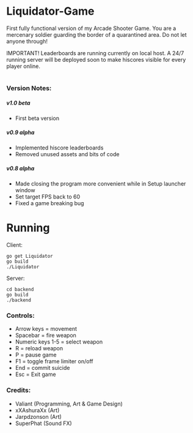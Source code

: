 # Liquidator-Game
First fully functional version of my Arcade Shooter Game. You are a mercenary soldier guarding the border of a quarantined area. Do not let anyone through!

IMPORTANT! Leaderboards are running currently on local host. A 24/7 running server will be deployed soon to make hiscores visible for every player online.

#
### Version Notes:
##### v1.0 beta
- First beta version
##### v0.9 alpha
- Implemented hiscore leaderboards
- Removed unused assets and bits of code
##### v0.8 alpha
- Made closing the program more convenient while in Setup launcher window
- Set target FPS back to 60
- Fixed a game breaking bug
#

# Running
Client:
```
go get Liquidator
go build
./Liquidator
```
Server:
```
cd backend
go build
./backend
```
### Controls:
- Arrow keys = movement
- Spacebar = fire weapon
- Numeric keys 1-5 = select weapon
- R = reload weapon
- P = pause game
- F1 = toggle frame limiter on/off
- End = commit suicide
- Esc = Exit game

### Credits:
- Valiant (Programming, Art & Game Design)
- xXAshuraXx (Art)
- Jarpdzonson (Art)
- SuperPhat (Sound FX)
